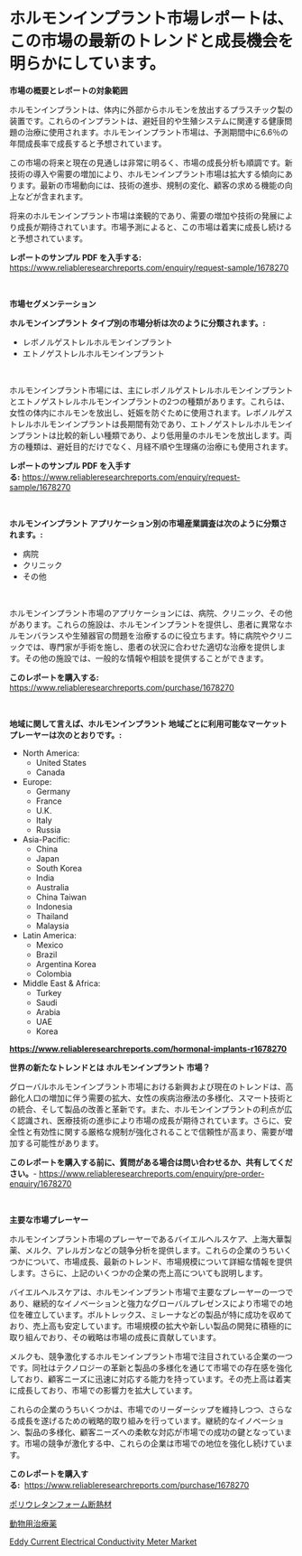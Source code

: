 <p><h1>ホルモンインプラント市場レポートは、この市場の最新のトレンドと成長機会を明らかにしています。</h1></p><p><strong>市場の概要とレポートの対象範囲</strong></p>
<p><p>ホルモンインプラントは、体内に外部からホルモンを放出するプラスチック製の装置です。これらのインプラントは、避妊目的や生殖システムに関連する健康問題の治療に使用されます。ホルモンインプラント市場は、予測期間中に6.6％の年間成長率で成長すると予想されています。</p><p>この市場の将来と現在の見通しは非常に明るく、市場の成長分析も順調です。新技術の導入や需要の増加により、ホルモンインプラント市場は拡大する傾向にあります。最新の市場動向には、技術の進歩、規制の変化、顧客の求める機能の向上などが含まれます。</p><p>将来のホルモンインプラント市場は楽観的であり、需要の増加や技術の発展により成長が期待されています。市場予測によると、この市場は着実に成長し続けると予想されています。</p></p>
<p><strong>レポートのサンプル PDF を入手する:</strong> <a href="https://www.reliableresearchreports.com/enquiry/request-sample/1678270">https://www.reliableresearchreports.com/enquiry/request-sample/1678270</a></p>
<p>&nbsp;</p>
<p><strong>市場セグメンテーション</strong></p>
<p><strong>ホルモンインプラント タイプ別の市場分析は次のように分類されます。:</strong></p>
<p><ul><li>レボノルゲストレルホルモンインプラント</li><li>エトノゲストレルホルモンインプラント</li></ul></p>
<p>&nbsp;</p>
<p><p>ホルモンインプラント市場には、主にレボノルゲストレルホルモンインプラントとエトノゲストレルホルモンインプラントの2つの種類があります。これらは、女性の体内にホルモンを放出し、妊娠を防ぐために使用されます。レボノルゲストレルホルモンインプラントは長期間有効であり、エトノゲストレルホルモンインプラントは比較的新しい種類であり、より低用量のホルモンを放出します。両方の種類は、避妊目的だけでなく、月経不順や生理痛の治療にも使用されます。</p></p>
<p><strong>レポートのサンプル PDF を入手する:</strong>&nbsp;<a href="https://www.reliableresearchreports.com/enquiry/request-sample/1678270">https://www.reliableresearchreports.com/enquiry/request-sample/1678270</a></p>
<p>&nbsp;</p>
<p><strong> ホルモンインプラント アプリケーション別の市場産業調査は次のように分類されます。:</strong></p>
<p><ul><li>病院</li><li>クリニック</li><li>その他</li></ul></p>
<p>&nbsp;</p>
<p><p>ホルモンインプラント市場のアプリケーションには、病院、クリニック、その他があります。これらの施設は、ホルモンインプラントを提供し、患者に異常なホルモンバランスや生殖器官の問題を治療するのに役立ちます。特に病院やクリニックでは、専門家が手術を施し、患者の状況に合わせた適切な治療を提供します。その他の施設では、一般的な情報や相談を提供することができます。</p></p>
<p><strong>このレポートを購入する:</strong>&nbsp; <a href="https://www.reliableresearchreports.com/purchase/1678270">https://www.reliableresearchreports.com/purchase/1678270</a></p>
<p>&nbsp;</p>
<p><strong>地域に関して言えば、ホルモンインプラント 地域ごとに利用可能なマーケットプレーヤーは次のとおりです。:</strong></p>
<p><ul>
    <li>
        North America:
        <ul>
            <li>United States</li>
            <li>Canada</li>
        </ul>
    </li>
    <li>
        Europe:
        <ul>
            <li>Germany</li>
            <li>France</li>
            <li>U.K.</li>
            <li>Italy</li>
            <li>Russia</li>
        </ul>
    </li>
    <li>
        Asia-Pacific:
        <ul>
            <li>China</li>
            <li>Japan</li>
            <li>South Korea</li>
            <li>India</li>
            <li>Australia</li>
            <li>China Taiwan</li>
            <li>Indonesia</li>
            <li>Thailand</li>
            <li>Malaysia</li>
        </ul>
    </li>
    <li>
        Latin America:
        <ul>
            <li>Mexico</li>
            <li>Brazil</li>
            <li>Argentina Korea</li>
            <li>Colombia</li>
        </ul>
    </li>
    <li>
        Middle East & Africa:
        <ul>
            <li>Turkey</li>
            <li>Saudi</li>
            <li>Arabia</li>
            <li>UAE</li>
            <li>Korea</li>
        </ul>
    </li>
    </ul></p>
<p><strong><a href="https://www.reliableresearchreports.com/hormonal-implants-r1678270">https://www.reliableresearchreports.com/hormonal-implants-r1678270</a></strong>&nbsp;</p>
<p><strong>世界の新たなトレンドとは ホルモンインプラント 市場？</strong></p>
<p><p>グローバルホルモンインプラント市場における新興および現在のトレンドは、高齢化人口の増加に伴う需要の拡大、女性の疾病治療法の多様化、スマート技術との統合、そして製品の改善と革新です。また、ホルモンインプラントの利点が広く認識され、医療技術の進歩により市場の成長が期待されています。さらに、安全性と有効性に関する厳格な規制が強化されることで信頼性が高まり、需要が増加する可能性があります。</p></p>
<p><strong>このレポートを購入する前に、質問がある場合は問い合わせるか、共有してください。</strong>- <a href="https://www.reliableresearchreports.com/enquiry/pre-order-enquiry/1678270">https://www.reliableresearchreports.com/enquiry/pre-order-enquiry/1678270</a></p>
<p>&nbsp;</p>
<p><strong>主要な市場プレーヤー</strong></p>
<p><p>ホルモンインプラント市場のプレーヤーであるバイエルヘルスケア、上海大華製薬、メルク、アレルガンなどの競争分析を提供します。これらの企業のうちいくつかについて、市場成長、最新のトレンド、市場規模について詳細な情報を提供します。さらに、上記のいくつかの企業の売上高についても説明します。</p><p>バイエルヘルスケアは、ホルモンインプラント市場で主要なプレーヤーの一つであり、継続的なイノベーションと強力なグローバルプレゼンスにより市場での地位を確立しています。ボルトレックス、ミレーナなどの製品が特に成功を収めており、売上高も安定しています。市場規模の拡大や新しい製品の開発に積極的に取り組んでおり、その戦略は市場の成長に貢献しています。</p><p>メルクも、競争激化するホルモンインプラント市場で注目されている企業の一つです。同社はテクノロジーの革新と製品の多様化を通じて市場での存在感を強化しており、顧客ニーズに迅速に対応する能力を持っています。その売上高は着実に成長しており、市場での影響力を拡大しています。</p><p>これらの企業のうちいくつかは、市場でのリーダーシップを維持しつつ、さらなる成長を遂げるための戦略的取り組みを行っています。継続的なイノベーション、製品の多様化、顧客ニーズへの柔軟な対応が市場での成功の鍵となっています。市場の競争が激化する中、これらの企業は市場での地位を強化し続けています。</p></p>
<p><strong>このレポートを購入する:</strong>&nbsp;&nbsp;<a href="https://www.reliableresearchreports.com/purchase/1678270">https://www.reliableresearchreports.com/purchase/1678270</a></p>
<p><p><a href="https://github.com/laurenreichert/Market-Research-Report-List-1/blob/main/583271327235.md">ポリウレタンフォーム断熱材</a></p><p><a href="https://github.com/RodHoppe07/Market-Research-Report-List-1/blob/main/596162027236.md">動物用治療薬</a></p><p><a href="https://github.com/mbisetmhermsr/Market-Research-Report-List-2/blob/main/eddy-current-electrical-conductivity-meter-market.md">Eddy Current Electrical Conductivity Meter Market</a></p></p>